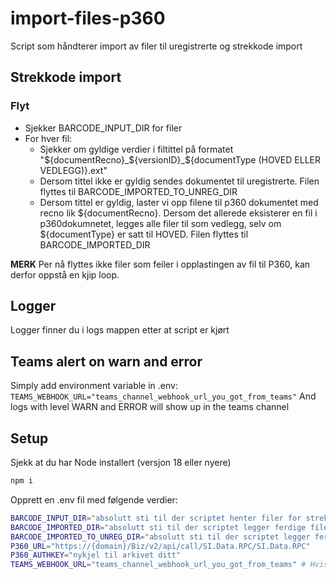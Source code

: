 # import-files-p360
Script som håndterer import av filer til uregistrerte og strekkode import

## Strekkode import
### Flyt
- Sjekker BARCODE_INPUT_DIR for filer
- For hver fil:
  - Sjekker om gyldige verdier i filtittel på formatet "${documentRecno}_${versionID}_${documentType (HOVED ELLER VEDLEGG)}.ext"
  - Dersom tittel ikke er gyldig sendes dokumentet til uregistrerte. Filen flyttes til BARCODE_IMPORTED_TO_UNREG_DIR
  - Dersom tittel er gyldig, laster vi opp filene til p360 dokumentet med recno lik ${documentRecno}. Dersom det allerede eksisterer en fil i p360dokumnetet, legges alle filer til som vedlegg, selv om ${documentType} er satt til HOVED. Filen flyttes til BARCODE_IMPORTED_DIR

**MERK** Per nå flyttes ikke filer som feiler i opplastingen av fil til P360, kan derfor oppstå en kjip loop.

## Logger
Logger finner du i logs mappen etter at script er kjørt


## Teams alert on warn and error
Simply add environment variable in .env:
`TEAMS_WEBHOOK_URL="teams_channel_webhook_url_you_got_from_teams"`
And logs with level WARN and ERROR will show up in the teams channel

## Setup
Sjekk at du har Node installert (versjon 18 eller nyere)

```bash
npm i
```

Opprett en .env fil med følgende verdier:
```bash
BARCODE_INPUT_DIR="absolutt sti til der scriptet henter filer for strekkode import"
BARCODE_IMPORTED_DIR="absolutt sti til der scriptet legger ferdige filer etter strekkode import"
BARCODE_IMPORTED_TO_UNREG_DIR="absolutt sti til der scriptet legger ferdige filer etter strekkode import som havnet i uregistrete"
P360_URL="https://{domain}/Biz/v2/api/call/SI.Data.RPC/SI.Data.RPC"
P360_AUTHKEY="nykjel til arkivet ditt"
TEAMS_WEBHOOK_URL="teams_channel_webhook_url_you_got_from_teams" # Hvis du ønsker varsling i Teams på feil
```